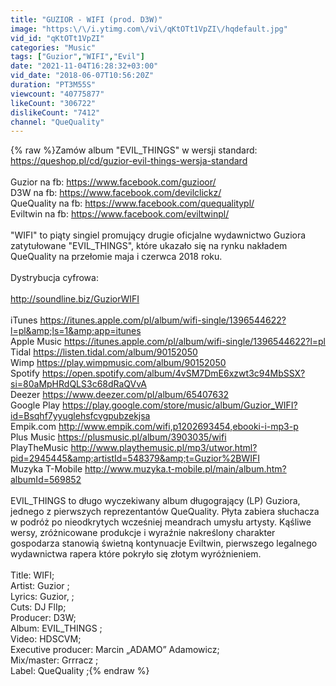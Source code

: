 ```yaml
---
title: "GUZIOR - WIFI (prod. D3W)"
image: "https:\/\/i.ytimg.com\/vi\/qKtOTt1VpZI\/hqdefault.jpg"
vid_id: "qKtOTt1VpZI"
categories: "Music"
tags: ["Guzior","WIFI","Evil"]
date: "2021-11-04T16:28:32+03:00"
vid_date: "2018-06-07T10:56:20Z"
duration: "PT3M55S"
viewcount: "40775877"
likeCount: "306722"
dislikeCount: "7412"
channel: "QueQuality"
---
```

{% raw %}Zamów album &quot;EVIL_THINGS&quot; w wersji standard:<br /><a rel="nofollow" target="blank" href="https://queshop.pl/cd/guzior-evil-things-wersja-standard">https://queshop.pl/cd/guzior-evil-things-wersja-standard</a><br /><br />Guzior na fb: <a rel="nofollow" target="blank" href="https://www.facebook.com/guzioor/">https://www.facebook.com/guzioor/</a><br />D3W na fb: <a rel="nofollow" target="blank" href="https://www.facebook.com/devilclickz/">https://www.facebook.com/devilclickz/</a><br />QueQuality na fb: <a rel="nofollow" target="blank" href="https://www.facebook.com/quequalitypl/">https://www.facebook.com/quequalitypl/</a><br />Eviltwin na fb: <a rel="nofollow" target="blank" href="https://www.facebook.com/eviltwinpl/">https://www.facebook.com/eviltwinpl/</a><br /><br />&quot;WIFI&quot; to piąty singiel promujący drugie oficjalne wydawnictwo Guziora zatytułowane &quot;EVIL_THINGS&quot;, które ukazało się na rynku nakładem QueQuality na przełomie maja i czerwca 2018 roku. <br /><br />Dystrybucja cyfrowa:<br /><br /><a rel="nofollow" target="blank" href="http://soundline.biz/GuziorWIFI">http://soundline.biz/GuziorWIFI</a><br /><br />iTunes <a rel="nofollow" target="blank" href="https://itunes.apple.com/pl/album/wifi-single/1396544622?l=pl&amp;ls=1&amp;app=itunes">https://itunes.apple.com/pl/album/wifi-single/1396544622?l=pl&amp;ls=1&amp;app=itunes</a><br />Apple Music <a rel="nofollow" target="blank" href="https://itunes.apple.com/pl/album/wifi-single/1396544622?l=pl">https://itunes.apple.com/pl/album/wifi-single/1396544622?l=pl</a><br />Tidal <a rel="nofollow" target="blank" href="https://listen.tidal.com/album/90152050">https://listen.tidal.com/album/90152050</a><br />Wimp <a rel="nofollow" target="blank" href="https://play.wimpmusic.com/album/90152050">https://play.wimpmusic.com/album/90152050</a><br />Spotify <a rel="nofollow" target="blank" href="https://open.spotify.com/album/4vSM7DmE6xzwt3c94MbSSX?si=80aMpHRdQLS3c68dRaQVvA">https://open.spotify.com/album/4vSM7DmE6xzwt3c94MbSSX?si=80aMpHRdQLS3c68dRaQVvA</a><br />Deezer <a rel="nofollow" target="blank" href="https://www.deezer.com/pl/album/65407632">https://www.deezer.com/pl/album/65407632</a><br />Google Play <a rel="nofollow" target="blank" href="https://play.google.com/store/music/album/Guzior_WIFI?id=Bsqhf7yyuglehsfcvgpubzekjsa">https://play.google.com/store/music/album/Guzior_WIFI?id=Bsqhf7yyuglehsfcvgpubzekjsa</a><br />Empik.com <a rel="nofollow" target="blank" href="http://www.empik.com/wifi,p1202693454,ebooki-i-mp3-p">http://www.empik.com/wifi,p1202693454,ebooki-i-mp3-p</a><br />Plus Music <a rel="nofollow" target="blank" href="https://plusmusic.pl/album/3903035/wifi">https://plusmusic.pl/album/3903035/wifi</a><br />PlayTheMusic <a rel="nofollow" target="blank" href="http://www.playthemusic.pl/mp3/utwor.html?pid=2945445&amp;artistId=548379&amp;t=Guzior%2BWIFI">http://www.playthemusic.pl/mp3/utwor.html?pid=2945445&amp;artistId=548379&amp;t=Guzior%2BWIFI</a><br />Muzyka T-Mobile <a rel="nofollow" target="blank" href="http://www.muzyka.t-mobile.pl/main/album.htm?albumId=569852">http://www.muzyka.t-mobile.pl/main/album.htm?albumId=569852</a><br /><br />EVIL_THINGS to długo wyczekiwany album długogrający (LP) Guziora, jednego z pierwszych reprezentantów QueQuality. Płyta zabiera słuchacza w podróż po nieodkrytych wcześniej meandrach umysłu artysty. Kąśliwe wersy, zróżnicowane produkcje i wyraźnie nakreślony charakter gospodarza stanowią świetną kontynuacje Eviltwin, pierwszego legalnego wydawnictwa rapera które pokryło się złotym wyróżnieniem. <br /><br />Title: WIFI; <br />Artist: Guzior ;<br />Lyrics: Guzior, ; <br />Cuts: DJ FlIp;<br />Producer: D3W; <br />Album: EVIL_THINGS ;<br />Video: HDSCVM;<br />Executive producer: Marcin „ADAMO” Adamowicz;<br />Mix/master: Grrracz ;<br />Label: QueQuality ;{% endraw %}
